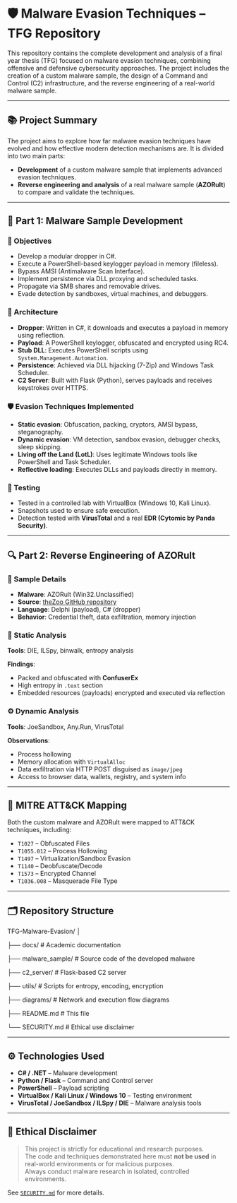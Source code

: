 # 🛡️ Malware Evasion Techniques – TFG Repository

This repository contains the complete development and analysis of a final year thesis (TFG) focused on malware evasion techniques, combining offensive and defensive cybersecurity approaches. The project includes the creation of a custom malware sample, the design of a Command and Control (C2) infrastructure, and the reverse engineering of a real-world malware sample.

---

## 📚 Project Summary

The project aims to explore how far malware evasion techniques have evolved and how effective modern detection mechanisms are. It is divided into two main parts:

- **Development** of a custom malware sample that implements advanced evasion techniques.
- **Reverse engineering and analysis** of a real malware sample (**AZORult**) to compare and validate the techniques.

---

## 🧪 Part 1: Malware Sample Development

### 🔧 Objectives

- Develop a modular dropper in C#.
- Execute a PowerShell-based keylogger payload in memory (fileless).
- Bypass AMSI (Antimalware Scan Interface).
- Implement persistence via DLL proxying and scheduled tasks.
- Propagate via SMB shares and removable drives.
- Evade detection by sandboxes, virtual machines, and debuggers.

### 🧱 Architecture

- **Dropper**: Written in C#, it downloads and executes a payload in memory using reflection.
- **Payload**: A PowerShell keylogger, obfuscated and encrypted using RC4.
- **Stub DLL**: Executes PowerShell scripts using `System.Management.Automation`.
- **Persistence**: Achieved via DLL hijacking (7-Zip) and Windows Task Scheduler.
- **C2 Server**: Built with Flask (Python), serves payloads and receives keystrokes over HTTPS.

### 🛡️ Evasion Techniques Implemented

- **Static evasion**: Obfuscation, packing, cryptors, AMSI bypass, steganography.
- **Dynamic evasion**: VM detection, sandbox evasion, debugger checks, sleep skipping.
- **Living off the Land (LotL)**: Uses legitimate Windows tools like PowerShell and Task Scheduler.
- **Reflective loading**: Executes DLLs and payloads directly in memory.

### 🧪 Testing

- Tested in a controlled lab with VirtualBox (Windows 10, Kali Linux).
- Snapshots used to ensure safe execution.
- Detection tested with **VirusTotal** and a real **EDR (Cytomic by Panda Security)**.

---

## 🔍 Part 2: Reverse Engineering of AZORult

### 🧾 Sample Details

- **Malware**: AZORult (Win32.Unclassified)
- **Source**: [theZoo GitHub repository](https://github.com/ytisf/theZoo)
- **Language**: Delphi (payload), C# (dropper)
- **Behavior**: Credential theft, data exfiltration, memory injection

### 🔬 Static Analysis

**Tools**: DIE, ILSpy, binwalk, entropy analysis

**Findings**:
- Packed and obfuscated with **ConfuserEx**
- High entropy in `.text` section
- Embedded resources (payloads) encrypted and executed via reflection

### ⚙️ Dynamic Analysis

**Tools**: JoeSandbox, Any.Run, VirusTotal

**Observations**:
- Process hollowing
- Memory allocation with `VirtualAlloc`
- Data exfiltration via HTTP POST disguised as `image/jpeg`
- Access to browser data, wallets, registry, and system info

---

## 🧠 MITRE ATT&CK Mapping

Both the custom malware and AZORult were mapped to ATT&CK techniques, including:

- `T1027` – Obfuscated Files
- `T1055.012` – Process Hollowing
- `T1497` – Virtualization/Sandbox Evasion
- `T1140` – Deobfuscate/Decode
- `T1573` – Encrypted Channel
- `T1036.008` – Masquerade File Type

---

## 🗂️ Repository Structure

TFG-Malware-Evasion/
│

├── docs/ # Academic documentation

├── malware_sample/ # Source code of the developed malware

├── c2_server/ # Flask-based C2 server

├── utils/ # Scripts for entropy, encoding, encryption

├── diagrams/ # Network and execution flow diagrams

├── README.md # This file

└── SECURITY.md # Ethical use disclaimer


---

## ⚙️ Technologies Used

- **C# / .NET** – Malware development  
- **Python / Flask** – Command and Control server  
- **PowerShell** – Payload scripting  
- **VirtualBox / Kali Linux / Windows 10** – Testing environment  
- **VirusTotal / JoeSandbox / ILSpy / DIE** – Malware analysis tools  

---

## 🚨 Ethical Disclaimer

> This project is strictly for educational and research purposes.  
> The code and techniques demonstrated here must **not be used** in real-world environments or for malicious purposes.  
> Always conduct malware research in isolated, controlled environments.

See [`SECURITY.md`](SECURITY.md) for more details.

